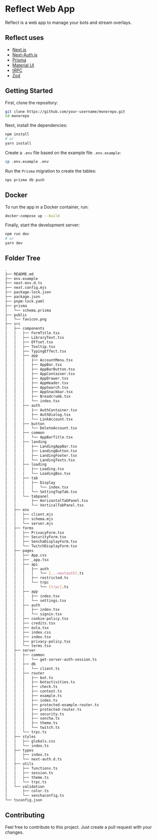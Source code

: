 # Reflect Web App

Reflect is a web app to manage your bots and stream overlays.

## Reflect uses

- [Next.js](https://nextjs.org)
- [Next-Auth.js](https://next-auth.js.org)
- [Prisma](https://prisma.io)
- [Material UI](https://mui.com)
- [tRPC](https://trpc.io)
- [Zod](https://zod.dev)

## Getting Started

First, clone the repository:

```bash
git clone https://github.com/your-username/monorepo.git
cd monorepo
```

Next, install the dependencies:

```bash
npm install
# or
yarn install
```

Create a `.env` file based on the example file `.env.example`:

```bash
cp .env.example .env
```

Run the `Prisma` migration to create the tables:

```bash
npx prisma db push
```

## Docker

To run the app in a Docker container, run:

```bash
docker-compose up --build
```

Finally, start the development server:

```bash
npm run dev
# or
yarn dev
```

## Folder Tree

```bash
.
├── README.md
├── env.example
├── next-env.d.ts
├── next.config.mjs
├── package-lock.json
├── package.json
├── pnpm-lock.yaml
├── prisma
│   └── schema.prisma
├── public
│   └── favicon.png
├── src
│   ├── components
│   │   ├── FormTitle.tsx
│   │   ├── LibraryText.tsx
│   │   ├── Offset.tsx
│   │   ├── Tooltip.tsx
│   │   ├── TypingEffect.tsx
│   │   ├── app
│   │   │   ├── AccountMenu.tsx
│   │   │   ├── AppBar.tsx
│   │   │   ├── AppBarButton.tsx
│   │   │   ├── AppContainer.tsx
│   │   │   ├── AppDrawer.tsx
│   │   │   ├── AppHeader.tsx
│   │   │   ├── AppSearch.tsx
│   │   │   ├── AppSnackbar.tsx
│   │   │   ├── Breadcrumb.tsx
│   │   │   └── index.tsx
│   │   ├── auth
│   │   │   ├── AuthContainer.tsx
│   │   │   ├── AuthDialog.tsx
│   │   │   └── LinkAccount.tsx
│   │   ├── button
│   │   │   └── DeleteAccount.tsx
│   │   ├── common
│   │   │   └── AppBarTitle.tsx
│   │   ├── landing
│   │   │   ├── LandingAppBar.tsx
│   │   │   ├── LandingButton.tsx
│   │   │   ├── LandingFooter.tsx
│   │   │   └── LandingTexts.tsx
│   │   ├── loading
│   │   │   ├── Loading.tsx
│   │   │   └── LoadingBox.tsx
│   │   ├── tab
│   │   │   ├── Display
│   │   │   │   └── index.tsx
│   │   │   └── SettingTopTab.tsx
│   │   └── tabpanel
│   │       ├── HorizontalTabPanel.tsx
│   │       └── VerticalTabPanel.tsx
│   ├── env
│   │   ├── client.mjs
│   │   ├── schema.mjs
│   │   └── server.mjs
│   ├── forms
│   │   ├── PrivacyForm.tsx
│   │   ├── SecurityForm.tsx
│   │   ├── SenchaDisplayForm.tsx
│   │   └── TwitchDisplayForm.tsx
│   ├── pages
│   │   ├── App.css
│   │   ├── _app.tsx
│   │   ├── api
│   │   │   ├── auth
│   │   │   │   └── [...nextauth].ts
│   │   │   ├── restricted.ts
│   │   │   └── trpc
│   │   │       └── [trpc].ts
│   │   ├── app
│   │   │   ├── index.tsx
│   │   │   └── settings.tsx
│   │   ├── auth
│   │   │   ├── index.tsx
│   │   │   └── signin.tsx
│   │   ├── cookie-policy.tsx
│   │   ├── credits.tsx
│   │   ├── eula.tsx
│   │   ├── index.css
│   │   ├── index.tsx
│   │   ├── privacy-policy.tsx
│   │   └── terms.tsx
│   ├── server
│   │   ├── common
│   │   │   └── get-server-auth-session.ts
│   │   ├── db
│   │   │   └── client.ts
│   │   ├── router
│   │   │   ├── bot.ts
│   │   │   ├── botactivities.ts
│   │   │   ├── check.ts
│   │   │   ├── context.ts
│   │   │   ├── example.ts
│   │   │   ├── index.ts
│   │   │   ├── protected-example-router.ts
│   │   │   ├── protected-router.ts
│   │   │   ├── security.ts
│   │   │   ├── sencha.ts
│   │   │   ├── theme.ts
│   │   │   └── twitch.ts
│   │   └── trpc.ts
│   ├── styles
│   │   ├── globals.css
│   │   └── index.ts
│   ├── types
│   │   ├── index.ts
│   │   └── next-auth.d.ts
│   ├── utils
│   │   ├── functions.ts
│   │   ├── session.ts
│   │   ├── theme.ts
│   │   └── trpc.ts
│   └── validation
│       ├── color.ts
│       └── senchaconfig.ts
└── tsconfig.json
```

## Contributing

Feel free to contribute to this project. Just create a pull request with your changes.

